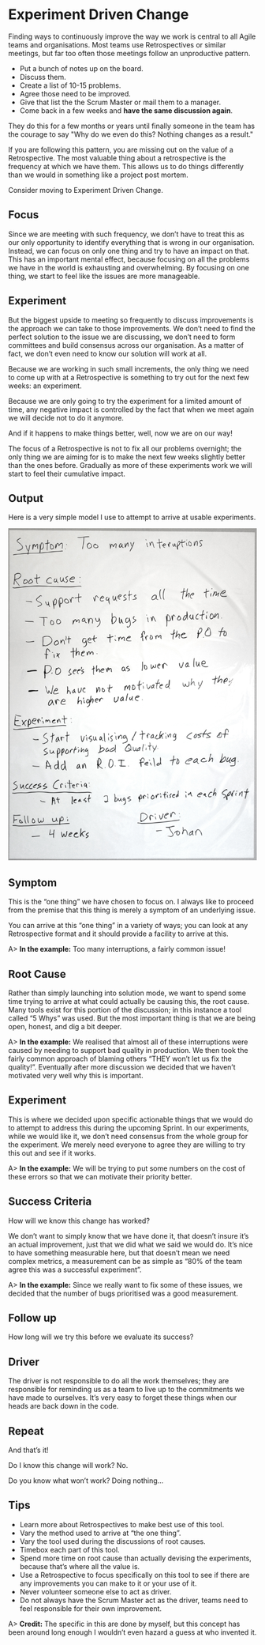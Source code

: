 # Experiment Driven Change

Finding ways to continuously improve the way we work is central to all Agile teams and organisations. Most teams use Retrospectives or similar meetings, but far too often those meetings follow an unproductive pattern.

- Put a bunch of notes up on the board.
- Discuss them.
- Create a list of 10-15 problems.
- Agree those need to be improved.
- Give that list the the Scrum Master or mail them to a manager.
- Come back in a few weeks and **have the same discussion again**.

They do this for a few months or years until finally someone in the team has the courage to say "Why do we even do this? Nothing changes as a result."

If you are following this pattern, you are missing out on the value of a Retrospective. The most valuable thing about a retrospective is the frequency at which we have them. This allows us to do things differently than we would in something like a project post mortem.

Consider moving to Experiment Driven Change.

## Focus
Since we are meeting with such frequency, we don’t have to treat this as our only opportunity to identify everything that is wrong in our organisation. Instead, we can focus on only one thing and try to have an impact on that. This has an important mental effect, because focusing on all the problems we have in the world is exhausting and overwhelming. By focusing on one thing, we start to feel like the issues are more manageable.

## Experiment
But the biggest upside to meeting so frequently to discuss improvements is the approach we can take to those improvements. We don’t need to find the perfect solution to the issue we are discussing, we don’t need to form committees and build consensus across our organisation. As a matter of fact, we don’t even need to know our solution will work at all.

Because we are working in such small increments, the only thing we need to come up with at a Retrospective is something to try out for the next few weeks: an experiment.

Because we are only going to try the experiment for a limited amount of time, any negative impact is controlled by the fact that when we meet again we will decide not to do it anymore.

 And if it happens to make things better, well, now we are on our way!

The focus of a Retrospective is not to fix all our problems overnight; the only thing we are aiming for is to make the next few weeks slightly better than the ones before. Gradually as more of these experiments work we will start to feel their cumulative impact.

## Output

Here is a very simple model I use to attempt to arrive at usable experiments.

![Experiment Output](images/experiment-driven-change.jpg)

## Symptom
This is the “one thing” we have chosen to focus on. I always like to proceed from the premise that this thing is merely a symptom of an underlying issue.

You can arrive at this “one thing” in a variety of ways; you can look at any Retrospective format and it should provide a facility to arrive at this.  
  
A> **In the example:** Too many interruptions, a fairly common issue!

## Root Cause
Rather than simply launching into solution mode, we want to spend some time trying to arrive at what could actually be causing this, the root cause. Many tools exist for this portion of the discussion; in this instance a tool called “5 Whys” was used. But the most important thing is that we are being open, honest, and dig a bit deeper.

A> **In the example:** We realised that almost all of these interruptions were caused by needing to support bad quality in production. We then took the fairly common approach of blaming others “THEY won’t let us fix the quality!”. Eventually after more discussion we decided that we haven’t motivated very well why this is important.

## Experiment
This is where we decided upon specific actionable things that we would do to attempt to address this during the upcoming Sprint. In our experiments, while we would like it, we don’t need consensus from the whole group for the experiment. We merely need everyone to agree they are willing to try this out and see if it works.

A> **In the example:** We will be trying to put some numbers on the cost of these errors so that we can motivate their priority better.

## Success Criteria
How will we know this change has worked?

We don’t want to simply know that we have done it, that doesn’t insure it’s an actual improvement, just that we did what we said we would do. It’s nice to have something measurable here, but that doesn’t mean we need complex metrics, a measurement can be as simple as “80% of the team agree this was a successful experiment”.

A> **In the example:** Since we really want to fix some of these issues, we decided that the number of bugs prioritised was a good measurement.

## Follow up
How long will we try this before we evaluate its success?

## Driver
The driver is not responsible to do all the work themselves; they are responsible for reminding us as a team to live up to the commitments we have made to ourselves. It’s very easy to forget these things when our heads are back down in the code.

## Repeat
And that’s it!

Do I know this change will work?
No.

Do you know what won’t work?
Doing nothing…

## Tips
- Learn more about Retrospectives to make best use of this tool.
- Vary the method used to arrive at “the one thing”.
- Vary the tool used during the discussions of root causes.
- Timebox each part of this tool.
- Spend more time on root cause than actually devising the experiments, because that’s where all the value is.
- Use a Retrospective to focus specifically on this tool to see if there are any improvements you can make to it or your use of it.
- Never volunteer someone else to act as driver.
- Do not always have the Scrum Master act as the driver, teams need to feel responsible for their own improvement.

A> **Credit:** The specific in this are done by myself, but this concept has been around long enough I wouldn’t even hazard a guess at who invented it.
